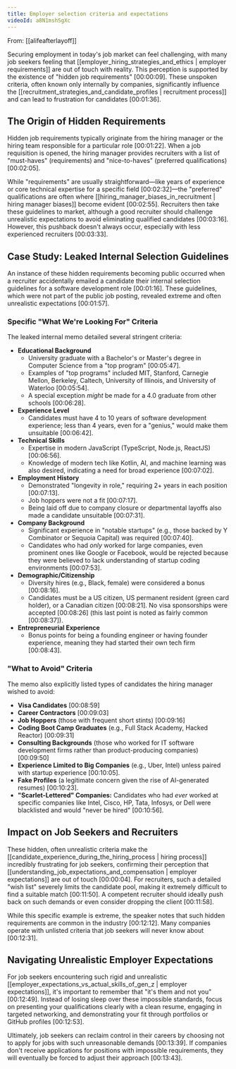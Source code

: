```yaml
---
title: Employer selection criteria and expectations
videoId: a8N1mshSgXc
---
```


From: [[alifeafterlayoff]] <br/> 

Securing employment in today's job market can feel challenging, with many job seekers feeling that [[employer_hiring_strategies_and_ethics | employer requirements]] are out of touch with reality. This perception is supported by the existence of "hidden job requirements" <a class="yt-timestamp" data-t="00:00:09">[00:00:09]</a>. These unspoken criteria, often known only internally by companies, significantly influence the [[recruitment_strategies_and_candidate_profiles | recruitment process]] and can lead to frustration for candidates <a class="yt-timestamp" data-t="00:01:36">[00:01:36]</a>.

## The Origin of Hidden Requirements

Hidden job requirements typically originate from the hiring manager or the hiring team responsible for a particular role <a class="yt-timestamp" data-t="00:01:22">[00:01:22]</a>. When a job requisition is opened, the hiring manager provides recruiters with a list of "must-haves" (requirements) and "nice-to-haves" (preferred qualifications) <a class="yt-timestamp" data-t="00:02:05">[00:02:05]</a>.

While "requirements" are usually straightforward—like years of experience or core technical expertise for a specific field <a class="yt-timestamp" data-t="00:02:32">[00:02:32]</a>—the "preferred" qualifications are often where [[hiring_manager_biases_in_recruitment | hiring manager biases]] become evident <a class="yt-timestamp" data-t="00:02:55">[00:02:55]</a>. Recruiters then take these guidelines to market, although a good recruiter should challenge unrealistic expectations to avoid eliminating qualified candidates <a class="yt-timestamp" data-t="00:03:16">[00:03:16]</a>. However, this pushback doesn't always occur, especially with less experienced recruiters <a class="yt-timestamp" data-t="00:03:33">[00:03:33]</a>.

## Case Study: Leaked Internal Selection Guidelines

An instance of these hidden requirements becoming public occurred when a recruiter accidentally emailed a candidate their internal selection guidelines for a software development role <a class="yt-timestamp" data-t="00:01:16">[00:01:16]</a>. These guidelines, which were not part of the public job posting, revealed extreme and often unrealistic expectations <a class="yt-timestamp" data-t="00:01:57">[00:01:57]</a>.

### Specific "What We're Looking For" Criteria

The leaked internal memo detailed several stringent criteria:

*   **Educational Background**
    *   University graduate with a Bachelor's or Master's degree in Computer Science from a "top program" <a class="yt-timestamp" data-t="00:05:47">[00:05:47]</a>.
    *   Examples of "top programs" included MIT, Stanford, Carnegie Mellon, Berkeley, Caltech, University of Illinois, and University of Waterloo <a class="yt-timestamp" data-t="00:05:54">[00:05:54]</a>.
    *   A special exception *might* be made for a 4.0 graduate from other schools <a class="yt-timestamp" data-t="00:06:28">[00:06:28]</a>.
*   **Experience Level**
    *   Candidates must have 4 to 10 years of software development experience; less than 4 years, even for a "genius," would make them unsuitable <a class="yt-timestamp" data-t="00:06:42">[00:06:42]</a>.
*   **Technical Skills**
    *   Expertise in modern JavaScript (TypeScript, Node.js, ReactJS) <a class="yt-timestamp" data-t="00:06:56">[00:06:56]</a>.
    *   Knowledge of modern tech like Kotlin, AI, and machine learning was also desired, indicating a need for broad experience <a class="yt-timestamp" data-t="00:07:02">[00:07:02]</a>.
*   **Employment History**
    *   Demonstrated "longevity in role," requiring 2+ years in each position <a class="yt-timestamp" data-t="00:07:13">[00:07:13]</a>.
    *   Job hoppers were not a fit <a class="yt-timestamp" data-t="00:07:17">[00:07:17]</a>.
    *   Being laid off due to company closure or departmental layoffs also made a candidate unsuitable <a class="yt-timestamp" data-t="00:07:31">[00:07:31]</a>.
*   **Company Background**
    *   Significant experience in "notable startups" (e.g., those backed by Y Combinator or Sequoia Capital) was required <a class="yt-timestamp" data-t="00:07:40">[00:07:40]</a>.
    *   Candidates who had *only* worked for large companies, even prominent ones like Google or Facebook, would be rejected because they were believed to lack understanding of startup coding environments <a class="yt-timestamp" data-t="00:07:53">[00:07:53]</a>.
*   **Demographic/Citizenship**
    *   Diversity hires (e.g., Black, female) were considered a bonus <a class="yt-timestamp" data-t="00:08:16">[00:08:16]</a>.
    *   Candidates must be a US citizen, US permanent resident (green card holder), or a Canadian citizen <a class="yt-timestamp" data-t="00:08:21">[00:08:21]</a>. No visa sponsorships were accepted <a class="yt-timestamp" data-t="00:08:26">[00:08:26]</a> (this last point is noted as fairly common <a class="yt-timestamp" data-t="00:08:37">[00:08:37]</a>).
*   **Entrepreneurial Experience**
    *   Bonus points for being a founding engineer or having founder experience, meaning they had started their own tech firm <a class="yt-timestamp" data-t="00:08:43">[00:08:43]</a>.

### "What to Avoid" Criteria

The memo also explicitly listed types of candidates the hiring manager wished to avoid:

*   **Visa Candidates** <a class="yt-timestamp" data-t="00:08:59">[00:08:59]</a>
*   **Career Contractors** <a class="yt-timestamp" data-t="00:09:03">[00:09:03]</a>
*   **Job Hoppers** (those with frequent short stints) <a class="yt-timestamp" data-t="00:09:16">[00:09:16]</a>
*   **Coding Boot Camp Graduates** (e.g., Full Stack Academy, Hacked Reactor) <a class="yt-timestamp" data-t="00:09:31">[00:09:31]</a>
*   **Consulting Backgrounds** (those who worked for IT software development firms rather than product-producing companies) <a class="yt-timestamp" data-t="00:09:50">[00:09:50]</a>
*   **Experience Limited to Big Companies** (e.g., Uber, Intel) unless paired with startup experience <a class="yt-timestamp" data-t="00:10:05">[00:10:05]</a>.
*   **Fake Profiles** (a legitimate concern given the rise of AI-generated resumes) <a class="yt-timestamp" data-t="00:10:23">[00:10:23]</a>.
*   **"Scarlet-Lettered" Companies:** Candidates who had *ever* worked at specific companies like Intel, Cisco, HP, Tata, Infosys, or Dell were blacklisted and would "never be hired" <a class="yt-timestamp" data-t="00:10:56">[00:10:56]</a>.

## Impact on Job Seekers and Recruiters

These hidden, often unrealistic criteria make the [[candidate_experience_during_the_hiring_process | hiring process]] incredibly frustrating for job seekers, confirming their perception that [[understanding_job_expectations_and_compensation | employer expectations]] are out of touch <a class="yt-timestamp" data-t="00:00:04">[00:00:04]</a>. For recruiters, such a detailed "wish list" severely limits the candidate pool, making it extremely difficult to find a suitable match <a class="yt-timestamp" data-t="00:11:50">[00:11:50]</a>. A competent recruiter should ideally push back on such demands or even consider dropping the client <a class="yt-timestamp" data-t="00:11:58">[00:11:58]</a>.

While this specific example is extreme, the speaker notes that such hidden requirements are common in the industry <a class="yt-timestamp" data-t="00:12:12">[00:12:12]</a>. Many companies operate with unlisted criteria that job seekers will never know about <a class="yt-timestamp" data-t="00:12:31">[00:12:31]</a>.

## Navigating Unrealistic Employer Expectations

For job seekers encountering such rigid and unrealistic [[employer_expectations_vs_actual_skills_of_gen_z | employer expectations]], it's important to remember that "it's them and not you" <a class="yt-timestamp" data-t="00:12:49">[00:12:49]</a>. Instead of losing sleep over these impossible standards, focus on presenting your qualifications clearly with a clean resume, engaging in targeted networking, and demonstrating your fit through portfolios or GitHub profiles <a class="yt-timestamp" data-t="00:12:53">[00:12:53]</a>.

Ultimately, job seekers can reclaim control in their careers by choosing not to apply for jobs with such unreasonable demands <a class="yt-timestamp" data-t="00:13:39">[00:13:39]</a>. If companies don't receive applications for positions with impossible requirements, they will eventually be forced to adjust their approach <a class="yt-timestamp" data-t="00:13:43">[00:13:43]</a>.